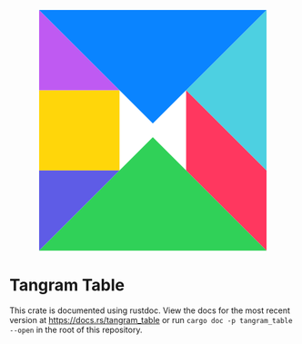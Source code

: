 <p align="center">
	<img src="table.svg" title="tangram_table">
</p>

# Tangram Table

This crate is documented using rustdoc. View the docs for the most recent version at https://docs.rs/tangram_table or run `cargo doc -p tangram_table --open` in the root of this repository.
